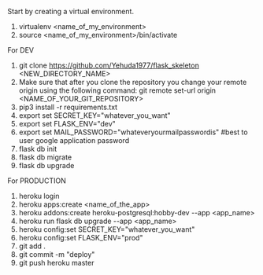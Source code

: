 Start by creating a virtual environment.
1. virtualenv <name_of_my_environment>
2. source <name_of_my_environment>/bin/activate

For DEV
1. git clone https://github.com/Yehuda1977/flask_skeleton <NEW_DIRECTORY_NAME>
2. Make sure that after you clone the repository you change your remote origin using the following command:
    git remote set-url origin <NAME_OF_YOUR_GIT_REPOSITORY>
3. pip3 install -r requirements.txt
4. export set SECRET_KEY="whatever_you_want"
5. export set FLASK_ENV="dev"
6. export set MAIL_PASSWORD="whateveryourmailpasswordis"   #best to user google application password
7. flask db init
8. flask db migrate
9. flask db upgrade


For PRODUCTION
1. heroku login
2. heroku apps:create <name_of_the_app>
3. heroku addons:create heroku-postgresql:hobby-dev --app <app_name>
4. heroku run flask db upgrade --app <app_name>
5. heroku config:set SECRET_KEY="whatever_you_want"
6. heroku config:set FLASK_ENV="prod"
7. git add .
8. git commit -m "deploy"
9. git push heroku master


